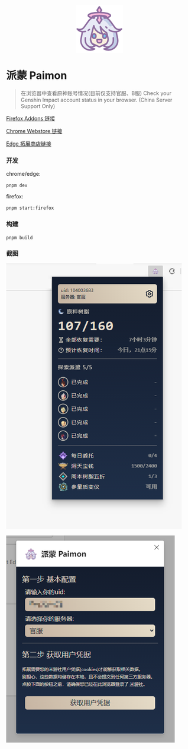 <p align='center'><img width="128px" style="display:block; margin:0 auto;" src="./extension/assets/icon-128.png" alt="Paimon">
</p>

# 派蒙 Paimon

> 在浏览器中查看原神账号情况(目前仅支持官服、B服)
> Check your Genshin Impact account status in your browser. (China Server Support Only)

[Firefox Addons 链接](https://addons.mozilla.org/zh-CN/firefox/addon/%E6%B4%BE%E8%92%99-paimon/)

[Chrome Webstore 链接](https://chrome.google.com/webstore/detail/%E6%B4%BE%E8%92%99-paimon/ecafadojbjpamdlbhdgmfhihdojeekdd)

[Edge 拓展商店链接](https://microsoftedge.microsoft.com/addons/detail/amlfaonbmcninlpijbjkblmfgcanjdih)

### 开发

chrome/edge:

```
pnpm dev
```

firefox:

```
pnpm start:firefox
```

### 构建

```
pnpm build
```

### 截图

![popup](./screenshots/popup.png)

![options](./screenshots/options.png)